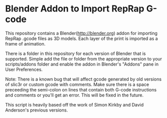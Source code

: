 Blender Addon to Import RepRap G-code
====================

This repository contains a Blender(http://blender.org) addon for importing
RepRap .gcode files as 3D models.  Each layer of the print is imported as
a frame of animation.

There is a folder in this repository for each version of Blender that is
supported.  Simple add the file or folder from the appropriate version to
your scripts/addons folder and enable the addon in Blender's "Addons"
pane in User Preferences.

Note: There is a known bug that will affect gcode generated by old
versions of slic3r or custom gcode with comments.  Make sure there is a
space preceeding the semi-colon on lines that contain both G-code
instructions and comments or you'll get an error.  This will be fixed in
the future.

This script is heavily based off the work of Simon Kirkby and David
Anderson's previous versions.
